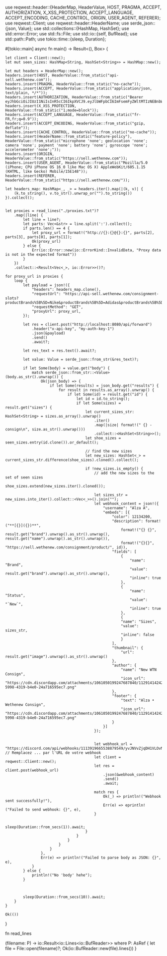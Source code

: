use reqwest::header::{HeaderMap, HeaderValue, HOST, PRAGMA, ACCEPT, AUTHORIZATION, X_XSS_PROTECTION, ACCEPT_LANGUAGE, ACCEPT_ENCODING, CACHE_CONTROL, ORIGIN, USER_AGENT, REFERER};
use reqwest::Client;
use reqwest::header::HeaderName;
use serde_json::{json, Value};
use std::collections::{HashMap, HashSet};
use std::error::Error;
use std::fs::File;
use std::io::{self, BufRead};
use std::path::Path;
use tokio::time::{sleep, Duration};

#[tokio::main]
async fn main() -> Result<(), Box<dyn Error>> {
    
    let client = Client::new();
    let mut seen_sizes: HashMap<String, HashSet<String>> = HashMap::new();

    let mut headers = HeaderMap::new();
    headers.insert(HOST, HeaderValue::from_static("api-sell.wethenew.com"));
    headers.insert(PRAGMA, HeaderValue::from_static("no-cache"));
    headers.insert(ACCEPT, HeaderValue::from_static("application/json, text/plain, */*"));
    headers.insert(AUTHORIZATION, HeaderValue::from_static("Bearer eyJhbGciOiJIUzI1NiIsInR5cCI6IkpXVCJ9.eyJlbWFpbCI6ImFsemFyZWltMTIzNEBnbWFpbC5jb20iLCJmaXJzdG5hbWUiOiJJc2FiZWxsZSIsImxhc3RuYW1lIjoiUmVnaW5hYyAiLCJpYXQiOjE2ODkyNDIwODYsImV4cCI6MTY5NDQyNjA4Nn0.ZVF8DOG6a1QJOTbNm07SznkJahGtqNEn2Pez3TmeQwE"));
    headers.insert(X_XSS_PROTECTION, HeaderValue::from_static("1;mode=block"));
    headers.insert(ACCEPT_LANGUAGE, HeaderValue::from_static("fr-FR,fr;q=0.9"));
    headers.insert(ACCEPT_ENCODING, HeaderValue::from_static("gzip, deflate"));
    headers.insert(CACHE_CONTROL, HeaderValue::from_static("no-cache"));
    headers.insert(HeaderName::from_static("feature-policy"), HeaderValue::from_static("microphone 'none'; geolocation 'none'; camera 'none'; payment 'none'; battery 'none'; gyroscope 'none'; accelerometer 'none';"));
    headers.insert(ORIGIN, HeaderValue::from_static("https://sell.wethenew.com"));
    headers.insert(USER_AGENT, HeaderValue::from_static("Mozilla/5.0 (iPhone; CPU iPhone OS 16_0 like Mac OS X) AppleWebKit/605.1.15 (KHTML, like Gecko) Mobile/15E148"));
    headers.insert(REFERER, HeaderValue::from_static("https://sell.wethenew.com/"));

    let headers_map: HashMap<_, _> = headers.iter().map(|(k, v)| {
        (k.to_string(), v.to_str().unwrap_or("").to_string())
    }).collect();

   
    let proxies = read_lines("./proxies.txt")?
        .map(|line| {
            let line = line?;
            let parts: Vec<&str> = line.split(':').collect();
            if parts.len() == 4 {
                let proxy_url = format!("http://{}:{}@{}:{}", parts[2], parts[3], parts[0], parts[1]);
                Ok(proxy_url)
            } else {
                Err(io::Error::new(io::ErrorKind::InvalidData, "Proxy data is not in the expected format"))
            }
        })
        .collect::<Result<Vec<_>, io::Error>>()?;

    for proxy_url in proxies {
        loop {
            let payload = json!({
                "headers": headers_map.clone(),
                "requestUrl": "https://api-sell.wethenew.com/consignment-slots?productBrands%5B%5D=Nike&productBrands%5B%5D=Adidas&productBrands%5B%5D=Air%20Jordan&productBrands%5B%5D=New%20Balance&productBrands%5B%5D=Swatch&skip=0&take=100",
                "requestMethod": "GET",
                "proxyUrl": proxy_url,
            });
    
            let res = client.post("http://localhost:8080/api/forward")
                .header("x-api-key", "my-auth-key-1")
                .json(&payload)
                .send()
                .await?;
    
            let res_text = res.text().await?;
    
            let value: Value = serde_json::from_str(&res_text)?;
    
            if let Some(body) = value.get("body") {
                match serde_json::from_str::<Value>(body.as_str().unwrap()) {
                    Ok(json_body) => {
                        if let Some(results) = json_body.get("results") {
                            for result in results.as_array().unwrap() {
                                if let Some(id) = result.get("id") {
                                    let id = id.to_string();
                                    if let Some(sizes) = result.get("sizes") {
                                        let current_sizes_str: HashSet<String> = sizes.as_array().unwrap()
                                            .iter()
                                            .map(|size| format!(" {} - consign\n", size.as_str().unwrap()))
                                            .collect::<HashSet<String>>();
                                        let shoe_sizes = seen_sizes.entry(id.clone()).or_default();
                            
                                        // find the new sizes
                                        let new_sizes: HashSet<_> = current_sizes_str.difference(shoe_sizes).cloned().collect();
                            
                                        if !new_sizes.is_empty() {
                                            // add the new sizes to the set of seen sizes
                                            shoe_sizes.extend(new_sizes.iter().cloned());
                            
                                            let sizes_str = new_sizes.into_iter().collect::<Vec<_>>().join("");
                                            let webhook_content = json!({
                                                "username": "Alza A",
                                                "embeds": [{
                                                    "color": 12134200,
                                                    "description": format!("**[{}]({})**",
                                                        format!("{} {}", result.get("brand").unwrap().as_str().unwrap(), result.get("name").unwrap().as_str().unwrap()),
                                                        format!("{}{}", "https://sell.wethenew.com/consignment/product/", id)),
                                                    "fields": [
                                                        {
                                                            "name": "Brand",
                                                            "value": result.get("brand").unwrap().as_str().unwrap(),
                                                            "inline": true
                                                        },
                                                        {
                                                            "name": "Status",
                                                            "value": "`New`",
                                                            "inline": true
                                                        },
                                                        {
                                                        "name": "Sizes",
                                                        "value": sizes_str,
                                                        "inline": false
                                                        }
                                                    ],
                                                    "thumbnail": {
                                                        "url": result.get("image").unwrap().as_str().unwrap()
                                                    },
                                                    "author": {
                                                        "name": "New WTN Consign",
                                                        "icon_url": "https://cdn.discordapp.com/attachments/1061050199247687840/1129141424202457270/alzareim_UI_UX_logo_Behance_Dribbble_black_and_white_no_backgro_6db12c0f-5998-4319-b4e0-24a716595ec7.png"
                                                    },
                                                    "footer": {
                                                        "text": "Alza • Wethenew Consign",
                                                        "icon_url": "https://cdn.discordapp.com/attachments/1061050199247687840/1129141424202457270/alzareim_UI_UX_logo_Behance_Dribbble_black_and_white_no_backgro_6db12c0f-5998-4319-b4e0-24a716595ec7.png"
                                                    }
                                                }]
                                            });
            
                                      
                                            let webhook_url = "https://discord.com/api/webhooks/1113919665538879549/yvJNVvZjqDH1VLOvN36YF9_qwqKpi5oIARla3kZ_TTTIcb7vXWm6AcHVJLE7cJJO_IUM"; // Remplacez ... par l'URL de votre webhook
                                            let client = reqwest::Client::new();
                                            let res = client.post(webhook_url)
                                                .json(&webhook_content)
                                                .send()
                                                .await;
                                             
                                            match res {
                                                Ok(_) => println!("Webhook sent successfully!"),
                                                Err(e) => eprintln!("Failed to send webhook: {}", e),
                                            }

                                            sleep(Duration::from_secs(1)).await;
                                        }
                                    }
                                }
                            }
                        }
                    },
                    Err(e) => println!("Failed to parse body as JSON: {}", e),
                }
            } else {
                println!("No 'body' hehe");
            }
            
                    
            
            sleep(Duration::from_secs(10)).await;
        }
    }

    Ok(())
}

fn read_lines<P>(filename: P) -> io::Result<io::Lines<io::BufReader<File>>> where P: AsRef<Path> {
    let file = File::open(filename)?;
    Ok(io::BufReader::new(file).lines())
}
